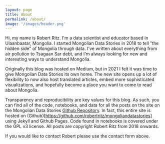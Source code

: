 ```yaml
---
layout: page
title: About
permalink: /about/
image: '/images/header.png'
---
```


Hi, my name is Robert Ritz. I'm a data scientist and educator based in Ulaanbaatar, Mongolia. I started Mongolian Data Stories in 2018 to tell "the hidden side" of Mongolia through data. I've written about everything from air pollution to Tsagaan Sar debt, and I'm always looking for new and interesting ways to understand Mongolia.

Originally this blog was hosted on Medium, but in 2021 I felt it was time to give Mongolian Data Stories its own home. The new site opens up a lot of flexibility to now also host translated articles, embed more sophisticated visualizations, and hopefully become a place you want to come to read about Mongolia.

Transparency and reproducibility are key values for this blog. As such, you can find all of the code, notebooks, and data for all the posts on the site on the Mongolian Data Stories [Github Repository](https://github.com/robertritz/mongoliandatastories/tree/main/notebooks). In fact, this entire site is hosted on (Github)[https://github.com/robertritz/mongoliandatastories] using Jekyll and Github Pages. Code found in notebooks is covered under the GPL v3 license. All posts are copyright Robert Ritz from 2018 onwards.

If you would like to contact Robert please use the contact form above.